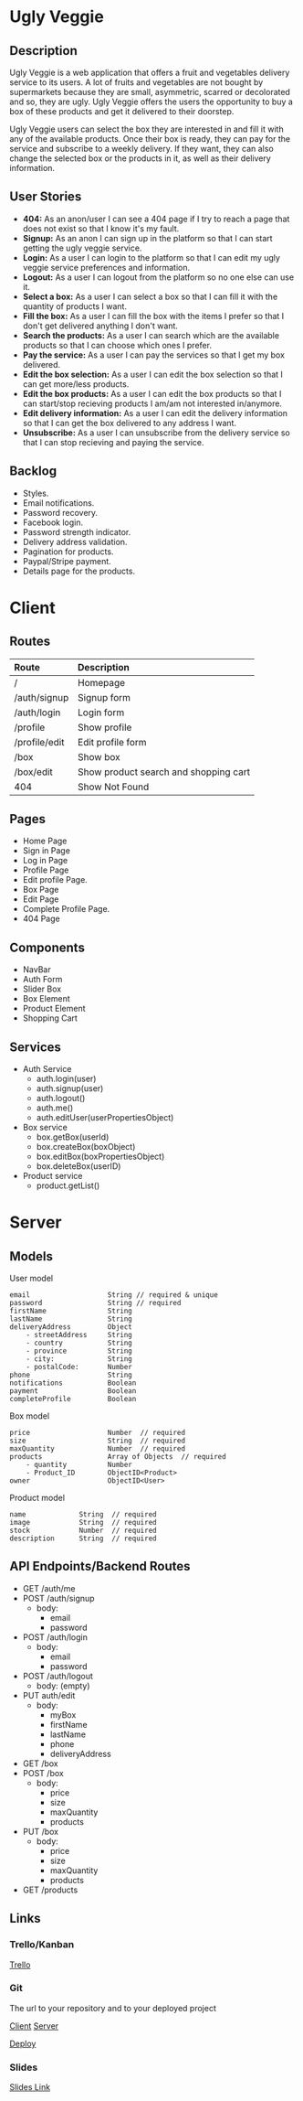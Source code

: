 # Ugly Veggie

## Description
Ugly Veggie is a web application that offers a fruit and vegetables delivery service to its users. A lot of fruits and vegetables are not bought by supermarkets because they are small, asymmetric, scarred or decolorated and so, they are ugly. Ugly Veggie offers the users the opportunity to buy a box of these products and get it delivered to their doorstep.

Ugly Veggie users can select the box they are interested in and fill it with any of the available products. Once their box is ready, they can pay for the service and subscribe to a weekly delivery. If they want, they can also change the selected box or the products in it, as well as their delivery information.  

## User Stories

-  **404:** As an anon/user I can see a 404 page if I try to reach a page that does not exist so that I know it's my fault.
-  **Signup:** As an anon I can sign up in the platform so that I can start getting the ugly veggie service.
-  **Login:** As a user I can login to the platform so that I can edit my ugly veggie service preferences and information.
-  **Logout:** As a user I can logout from the platform so no one else can use it.
-  **Select a box:** As a user I can select a box so that I can fill it with the quantity of products I want. 
-  **Fill the box:** As a user I can fill the box with the items I prefer so that I don't get delivered anything I don't want. 
-  **Search the products:** As a user I can search which are the available products so that I can choose which ones I prefer.
-  **Pay the service:** As a user I can pay the services so that I get my box delivered. 
-  **Edit the box selection:** As a user I can edit the box selection so that I can get more/less products. 
-  **Edit the box products:** As a user I can edit the box products so that I can start/stop recieving products I am/am not interested in/anymore. 
-  **Edit delivery information:** As a user I can edit the delivery information so that I can get the box delivered to any address I want. 
- **Unsubscribe:** As a user I can unsubscribe from the delivery service so that I can stop recieving and paying the service. 

## Backlog

- Styles.
- Email notifications.
- Password recovery.
- Facebook login.
- Password strength indicator. 
- Delivery address validation. 
- Pagination for products. 
- Paypal/Stripe payment. 
- Details page for the products. 
  
# Client

## Routes
| Route        | Description |
| :------------- |:-------------|
| /      | Homepage |
| /auth/signup      | Signup form |
| /auth/login | Login form |
| /profile | Show profile |
| /profile/edit| Edit profile form |
| /box  | Show box |
| /box/edit  | Show product search and shopping cart |
| 404  | Show Not Found |

## Pages

- Home Page 
- Sign in Page 
- Log in Page 
- Profile Page
- Edit profile Page.
- Box Page
- Edit Page
- Complete Profile Page. 
- 404 Page 

## Components
- NavBar
- Auth Form
- Slider Box
- Box Element
- Product Element
- Shopping Cart

## Services

- Auth Service
  - auth.login(user)
  - auth.signup(user)
  - auth.logout()
  - auth.me()
  - auth.editUser(userPropertiesObject)   
- Box service
  - box.getBox(userId)
  - box.createBox(boxObject)
  - box.editBox(boxPropertiesObject)
  - box.deleteBox(userID)
- Product service
  - product.getList()

# Server

## Models

User model

```
email                   String // required & unique
password                String // required
firstName               String 
lastName                String 
deliveryAddress         Object 
    - streetAddress     String 
    - country           String 
    - province          String 
    - city:             String 
    - postalCode:       Number 
phone                   String 
notifications           Boolean
payment                 Boolean
completeProfile         Boolean
```

Box model

```
price                   Number  // required
size                    String  // required
maxQuantity             Number  // required
products                Array of Objects  // required
    - quantity          Number
    - Product_ID        ObjectID<Product>
owner                   ObjectID<User>
```

Product model

```
name             String  // required
image            String  // required
stock            Number  // required
description      String  // required
```

## API Endpoints/Backend Routes

- GET /auth/me
- POST /auth/signup
  - body:
    - email
    - password
- POST /auth/login
  - body:
    - email
    - password
- POST /auth/logout
  - body: (empty)
- PUT auth/edit
  - body:
    - myBox
    - firstName
    - lastName
    - phone
    - deliveryAddress
- GET /box
- POST /box
  - body:
    - price
    - size
    - maxQuantity
    - products
- PUT /box
  - body:
    - price
    - size
    - maxQuantity
    - products
- GET /products

## Links

### Trello/Kanban

[Trello](https://trello.com/b/GmqIGrQa/ugly-veggie)

### Git

The url to your repository and to your deployed project

[Client](https://github.com/evapanizo/m3-frontend)
[Server](https://github.com/evapanizo/m3-backend)

[Deploy](http://heroku.com)

### Slides

[Slides Link](https://slides.com/evapanizo/ugly-veggie)